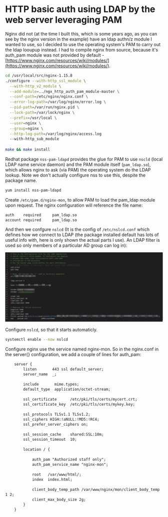 # HTTP basic auth using LDAP by the web server leveraging PAM

Nginx did not (at the time I built this, which is some years ago, as you can see by the nginx version in the example) have an ldap authn/z module I wanted to use, so I decided to use the operating system's PAM to carry out the ldap looupup instead. I had to compile nginx from source, because it's auth_pam module was not provided by default -  [https://www.nginx.com/resources/wiki/modules/](https://www.nginx.com/resources/wiki/modules/).

```bash
cd /usr/local/src/nginx-1.15.8
./configure --with-http_ssl_module \
  --with-http_v2_module \
  --add-module=../ngx_http_auth_pam_module-master \
  --conf-path=/etc/nginx/nginx.conf \
  --error-log-path=/var/log/nginx/error.log \
  --pid-path=/var/run/nginx.pid \
  --lock-path=/var/lock/nginx \
  --prefix=/usr/local \
  --user=nginx \
  --group=nginx \
  --http-log-path=/var/log/nginx/access.log 
  --with-http_sub_module

make && make install
```

Redhat package `nss-pam-ldapd` provides the glue for PAM to use `nscld`  (local LDAP name service daemon) and the PAM module itself (`pam_ldap.so`), which allows nginx to ask (via PAM) the operating system do the LDAP lookup. Note we don't actually configure nss to use this, despite the package name.

```bash
yum install nss-pam-ldapd
```

Create `/etc/pam.d/nginx-mon`, to allow PAM to load the pam_ldap module upon request. The nginx configuration will reference the file name:

```text
auth    required     pam_ldap.so
account required     pam_ldap.so
```

And then we confgure `nslcd` (It is the config of `/etc/nslcd.conf` which defines how we connect to LDAP (the package installed default has lots of useful info with, here is only shown the actual parts I use). An LDAP filter is used so only members of a particular AD group can log in):

![/etc/nslcd.conf](nginx_pam_ldap_authnz_nslcd_conf.png)

Configure `nslcd`, so that it starts automaticly.

```bash
systemctl enable --now nslcd
```

Configure nginx use the service named nginx-mon. So in the nginx.conf in the server{} configuration, we add a couple of lines for auth_pam:

```text
    server {
        listen       443 ssl default_server;
        server_name  _;

        include       mime.types;
        default_type  application/octet-stream;

        ssl_certificate      /etc/pki/tls/certs/mycert.crt;
        ssl_certificate_key  /etc/pki/tls/certs/mykey.key;

        ssl_protocols TLSv1.1 TLSv1.2;
        ssl_ciphers HIGH:!aNULL:!MD5:!RC4;
        ssl_prefer_server_ciphers on;

        ssl_session_cache    shared:SSL:10m;
        ssl_session_timeout  10;

        location / {

            auth_pam "Authorized staff only";
            auth_pam_service_name "nginx-mon";

            root   /var/www/html/;
            index  index.html;

            client_body_temp_path /var/www/nginx/mon/client_body_temp 1 2;
            client_max_body_size 2g;
        }
    }
```
